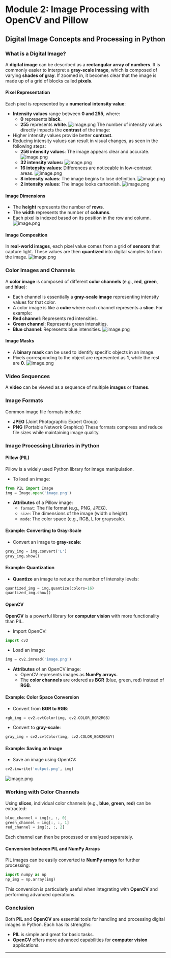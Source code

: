 

# Module 2: Image Processing with OpenCV and Pillow
## Digital Image Concepts and Processing in Python
### What is a Digital Image?
A **digital image** can be described as a **rectangular array of numbers**. It is commonly easier to interpret a **gray-scale image**, which is composed of varying **shades of gray**. If zoomed in, it becomes clear that the image is made up of a grid of blocks called **pixels**.
#### Pixel Representation
Each pixel is represented by a **numerical intensity value**:
- **Intensity values** range between **0 and 255**, where:
	- **0** represents **black**.
	- **255** represents **white**.
![image.png](https://prod-files-secure.s3.us-west-2.amazonaws.com/03e82b26-cccb-4906-bb56-adabcbdc0655/fa1bb4aa-313a-44c2-a7b3-7fa4a8432b08/image.png?X-Amz-Algorithm=AWS4-HMAC-SHA256&X-Amz-Content-Sha256=UNSIGNED-PAYLOAD&X-Amz-Credential=ASIAZI2LB466RRIWSMGX%2F20250131%2Fus-west-2%2Fs3%2Faws4_request&X-Amz-Date=20250131T221331Z&X-Amz-Expires=3600&X-Amz-Security-Token=IQoJb3JpZ2luX2VjEL7%2F%2F%2F%2F%2F%2F%2F%2F%2F%2FwEaCXVzLXdlc3QtMiJIMEYCIQDBQ%2FpPOGICdgkuA8NBSzH4oZaSUSsfW%2BNQvg%2BnO6gk9QIhAONVqhnlTzqCEH49UBFGkNW88zOihMXj0ZL5IZO2hX7JKogECMf%2F%2F%2F%2F%2F%2F%2F%2F%2F%2FwEQABoMNjM3NDIzMTgzODA1IgwgPQyi2OQTS8bRq%2Bgq3APQLyK9%2B3NsoKn5%2BaWW4h6Rv%2FweXE4mC%2Bs7chRBPGEqgNZkLQ5kqED5QXxVS3xSvZ%2BAMeIiiHaLQ67AcKraYSr4IoDO%2FJAUFN7ObQzCYUFRS5uaEbax5nccHLv7gZu1P%2F67ozE4m1H94DF4fAcr1th7xZY8pENUik76%2BArs7taME%2B1w1NptVaWwvJmYo4YNOmJV9dGCHcYdt7c3ZbQqHhBgSdAnTGaoaigryDjE9sla2yi3lGaKjF7mcr144f32WYo1AhgAZsfAylyAg8%2B%2FgPHrOhhTWcu9%2Fr3YvHVsLyIrrzDW98jvTxJ9eEXcsw6G3wlFWMR%2B92RYXF8jQFXrCraxjbEACyTecDxFMvINtCeoMGZ6%2FgpbagImhRTR76VVatM57HMC8tOzYH6tfDc6pHgfaP22SsBHmIe5MeMSOkWzTS9V8wxWbeoHJoWqDUAqMWzDLWKQSmfyPDuGpg5%2Fmi5YDKA9g9e5ujfhdK1ipAhOMQdU%2BvNeSco51C%2F6elQb%2FFRnFFS2uynA6QJSNzT6RAqj5rGwFRHWux%2FDI4I%2FB27NHdMGYiqGbfQqKUbpOOGr3oThRqdzxKW%2FkEXVvyYQ%2FRciFas6291K7%2F2YbjLK2sP42uWw41%2Fs6yDbybLw%2BzDUlPW8BjqkAW4GXQj7eEGD%2FdD167XbMtD9cJsXuNB66zhvJi1nzigstbe4DIkAUe6KBFYFKG8IfQYs4myw1rnac9Xr1P%2FIQB2bJ926tpncaY6nIeDQyaQgB6aR1yj1XL5rWFEonggnMWmKLbftnq19gU6QitXnqXRREoaoESKS8W8WIXuQlcieaoVP3i6kCb1HiAmtp6VzVJkgcv2PzV0CVFox9LMXaxz1ME6H&X-Amz-Signature=87ca03b53174174592f8825feddf7edaa658a937219fe8d1d414936845e55299&X-Amz-SignedHeaders=host&x-id=GetObject)
The number of intensity values directly impacts the **contrast** of the image:
- Higher intensity values provide better **contrast**.
- Reducing intensity values can result in visual changes, as seen in the following steps:
	- **256 intensity values**: The image appears clear and accurate.
![image.png](https://prod-files-secure.s3.us-west-2.amazonaws.com/03e82b26-cccb-4906-bb56-adabcbdc0655/0de7dfb4-99dc-4b87-8932-5165b3c3b775/image.png?X-Amz-Algorithm=AWS4-HMAC-SHA256&X-Amz-Content-Sha256=UNSIGNED-PAYLOAD&X-Amz-Credential=ASIAZI2LB466VGHCYPJS%2F20250131%2Fus-west-2%2Fs3%2Faws4_request&X-Amz-Date=20250131T221331Z&X-Amz-Expires=3600&X-Amz-Security-Token=IQoJb3JpZ2luX2VjEL7%2F%2F%2F%2F%2F%2F%2F%2F%2F%2FwEaCXVzLXdlc3QtMiJGMEQCICq2quPyiXdGS70O9g5VCynn0M5Ucc4MMEHffgmrkDN4AiB33jxiiL4kYqjGHI35q3zdUZ6OJYfcXvCjPAqZxSJawiqIBAjH%2F%2F%2F%2F%2F%2F%2F%2F%2F%2F8BEAAaDDYzNzQyMzE4MzgwNSIMePGYiRztxOhSS7NDKtwDbuYJIoikjxRzNk8do7iNucMmc59hk%2FoGFLc4r7xu%2FZGTKgV7YUuUA9s7StwYdzNvLr1ibbpTEbVxzVLiJblLFNZmZnQ8TU5nngliAfU%2BS4QkTBIb8weeNRoefixv535i8dLP5P%2FxxK6FgNgGNRtmxxni3ZHAiufkCwGHLrLmGElSlEO5waQ3mOsOGNV0hGM0r3Mfo6q2lOrNyefLFVAq3MQZcPOZww7RFNxQrAaBLXQTD7OdkWuyxxOE%2F4L%2Bus4fj1Q8%2FtSy%2FJYf7AzpyFrsfAkq1oWg8ADcueTEWqGE7ij1u6iey0Nv0I5q8mFkxY05QpbcyzhS7XVd8KKjVHGXTvopKtqIpzyNHAyo6V%2BMFF%2BmJrmMmPuzRf6sl8S1vUKWnWLBfdGqZLx8%2FOzAEZUHiUQOBIIM4%2Bmn8Ltys%2BiqMc4thFhqRU5cTUn2IRi4fnWdTDr8RsOk%2F7W3Pm1sputg5SFH4t1zm36rM27ahBNQINY37LYaT1DKtiiStW0Qhw54QHAUZ4Yj8u6KqH%2FFaM6FP%2FVdm%2F%2FEDE8GHYhaDAb6wsy9pYpmbHkRTJDCi0jHgAHBb6dQz0KWb6V78fYgC4tx9P6FH0T1cvYtO2ZhgyLbJ35s8nbZ%2FaSwSs%2FwOHkwnZX1vAY6pgHS2RoSIuLsw5wPmf9DI%2BmH4HPRBtM2qowZ2tl6WGVCrfVJJVwnQnKPQ8ELV74z%2BA0G7Co%2Bf8XIjgaDjNNO04Vb%2F5Qh4uFaCt2vPGhfNpFczAxkmLcn0nRXuS5qXnBnSTHmHCRRxhDi1Nniq%2FuSWiNFKmdElst2l8Ud9wGxH9URY7%2B6bYHOiaKgOVBqLQ%2FCWV0h%2BGDRQiwFT1DwDiu5QjWCG2xX0aYJ&X-Amz-Signature=38c366ca06b4318d63e2227436005b1843a8bd04319ff90b2608a91b7d18de38&X-Amz-SignedHeaders=host&x-id=GetObject)
	- **32 intensity values:**
![image.png](https://prod-files-secure.s3.us-west-2.amazonaws.com/03e82b26-cccb-4906-bb56-adabcbdc0655/7eb81f08-b190-4c5a-ba2b-2a498a15b2c4/image.png?X-Amz-Algorithm=AWS4-HMAC-SHA256&X-Amz-Content-Sha256=UNSIGNED-PAYLOAD&X-Amz-Credential=ASIAZI2LB466VGHCYPJS%2F20250131%2Fus-west-2%2Fs3%2Faws4_request&X-Amz-Date=20250131T221331Z&X-Amz-Expires=3600&X-Amz-Security-Token=IQoJb3JpZ2luX2VjEL7%2F%2F%2F%2F%2F%2F%2F%2F%2F%2FwEaCXVzLXdlc3QtMiJGMEQCICq2quPyiXdGS70O9g5VCynn0M5Ucc4MMEHffgmrkDN4AiB33jxiiL4kYqjGHI35q3zdUZ6OJYfcXvCjPAqZxSJawiqIBAjH%2F%2F%2F%2F%2F%2F%2F%2F%2F%2F8BEAAaDDYzNzQyMzE4MzgwNSIMePGYiRztxOhSS7NDKtwDbuYJIoikjxRzNk8do7iNucMmc59hk%2FoGFLc4r7xu%2FZGTKgV7YUuUA9s7StwYdzNvLr1ibbpTEbVxzVLiJblLFNZmZnQ8TU5nngliAfU%2BS4QkTBIb8weeNRoefixv535i8dLP5P%2FxxK6FgNgGNRtmxxni3ZHAiufkCwGHLrLmGElSlEO5waQ3mOsOGNV0hGM0r3Mfo6q2lOrNyefLFVAq3MQZcPOZww7RFNxQrAaBLXQTD7OdkWuyxxOE%2F4L%2Bus4fj1Q8%2FtSy%2FJYf7AzpyFrsfAkq1oWg8ADcueTEWqGE7ij1u6iey0Nv0I5q8mFkxY05QpbcyzhS7XVd8KKjVHGXTvopKtqIpzyNHAyo6V%2BMFF%2BmJrmMmPuzRf6sl8S1vUKWnWLBfdGqZLx8%2FOzAEZUHiUQOBIIM4%2Bmn8Ltys%2BiqMc4thFhqRU5cTUn2IRi4fnWdTDr8RsOk%2F7W3Pm1sputg5SFH4t1zm36rM27ahBNQINY37LYaT1DKtiiStW0Qhw54QHAUZ4Yj8u6KqH%2FFaM6FP%2FVdm%2F%2FEDE8GHYhaDAb6wsy9pYpmbHkRTJDCi0jHgAHBb6dQz0KWb6V78fYgC4tx9P6FH0T1cvYtO2ZhgyLbJ35s8nbZ%2FaSwSs%2FwOHkwnZX1vAY6pgHS2RoSIuLsw5wPmf9DI%2BmH4HPRBtM2qowZ2tl6WGVCrfVJJVwnQnKPQ8ELV74z%2BA0G7Co%2Bf8XIjgaDjNNO04Vb%2F5Qh4uFaCt2vPGhfNpFczAxkmLcn0nRXuS5qXnBnSTHmHCRRxhDi1Nniq%2FuSWiNFKmdElst2l8Ud9wGxH9URY7%2B6bYHOiaKgOVBqLQ%2FCWV0h%2BGDRQiwFT1DwDiu5QjWCG2xX0aYJ&X-Amz-Signature=8b48d4ba58f2b4bd02689d150681f3afd17af9ac2ab30003ed1acca29e1156b8&X-Amz-SignedHeaders=host&x-id=GetObject)
	- **16 intensity values**: Differences are noticeable in low-contrast areas.
![image.png](https://prod-files-secure.s3.us-west-2.amazonaws.com/03e82b26-cccb-4906-bb56-adabcbdc0655/6bf56d44-9a14-4b7b-98c2-1f00b8630f0c/image.png?X-Amz-Algorithm=AWS4-HMAC-SHA256&X-Amz-Content-Sha256=UNSIGNED-PAYLOAD&X-Amz-Credential=ASIAZI2LB466VGHCYPJS%2F20250131%2Fus-west-2%2Fs3%2Faws4_request&X-Amz-Date=20250131T221331Z&X-Amz-Expires=3600&X-Amz-Security-Token=IQoJb3JpZ2luX2VjEL7%2F%2F%2F%2F%2F%2F%2F%2F%2F%2FwEaCXVzLXdlc3QtMiJGMEQCICq2quPyiXdGS70O9g5VCynn0M5Ucc4MMEHffgmrkDN4AiB33jxiiL4kYqjGHI35q3zdUZ6OJYfcXvCjPAqZxSJawiqIBAjH%2F%2F%2F%2F%2F%2F%2F%2F%2F%2F8BEAAaDDYzNzQyMzE4MzgwNSIMePGYiRztxOhSS7NDKtwDbuYJIoikjxRzNk8do7iNucMmc59hk%2FoGFLc4r7xu%2FZGTKgV7YUuUA9s7StwYdzNvLr1ibbpTEbVxzVLiJblLFNZmZnQ8TU5nngliAfU%2BS4QkTBIb8weeNRoefixv535i8dLP5P%2FxxK6FgNgGNRtmxxni3ZHAiufkCwGHLrLmGElSlEO5waQ3mOsOGNV0hGM0r3Mfo6q2lOrNyefLFVAq3MQZcPOZww7RFNxQrAaBLXQTD7OdkWuyxxOE%2F4L%2Bus4fj1Q8%2FtSy%2FJYf7AzpyFrsfAkq1oWg8ADcueTEWqGE7ij1u6iey0Nv0I5q8mFkxY05QpbcyzhS7XVd8KKjVHGXTvopKtqIpzyNHAyo6V%2BMFF%2BmJrmMmPuzRf6sl8S1vUKWnWLBfdGqZLx8%2FOzAEZUHiUQOBIIM4%2Bmn8Ltys%2BiqMc4thFhqRU5cTUn2IRi4fnWdTDr8RsOk%2F7W3Pm1sputg5SFH4t1zm36rM27ahBNQINY37LYaT1DKtiiStW0Qhw54QHAUZ4Yj8u6KqH%2FFaM6FP%2FVdm%2F%2FEDE8GHYhaDAb6wsy9pYpmbHkRTJDCi0jHgAHBb6dQz0KWb6V78fYgC4tx9P6FH0T1cvYtO2ZhgyLbJ35s8nbZ%2FaSwSs%2FwOHkwnZX1vAY6pgHS2RoSIuLsw5wPmf9DI%2BmH4HPRBtM2qowZ2tl6WGVCrfVJJVwnQnKPQ8ELV74z%2BA0G7Co%2Bf8XIjgaDjNNO04Vb%2F5Qh4uFaCt2vPGhfNpFczAxkmLcn0nRXuS5qXnBnSTHmHCRRxhDi1Nniq%2FuSWiNFKmdElst2l8Ud9wGxH9URY7%2B6bYHOiaKgOVBqLQ%2FCWV0h%2BGDRQiwFT1DwDiu5QjWCG2xX0aYJ&X-Amz-Signature=0b354439d94f5df97d72f5d6aeb7804a58347f9b7058fa41663f2ec3dadf32fb&X-Amz-SignedHeaders=host&x-id=GetObject)
	- **8 intensity values**: The image begins to lose definition.
![image.png](https://prod-files-secure.s3.us-west-2.amazonaws.com/03e82b26-cccb-4906-bb56-adabcbdc0655/cca05878-ca1a-43e0-8bec-1d146756f9ae/image.png?X-Amz-Algorithm=AWS4-HMAC-SHA256&X-Amz-Content-Sha256=UNSIGNED-PAYLOAD&X-Amz-Credential=ASIAZI2LB466VGHCYPJS%2F20250131%2Fus-west-2%2Fs3%2Faws4_request&X-Amz-Date=20250131T221331Z&X-Amz-Expires=3600&X-Amz-Security-Token=IQoJb3JpZ2luX2VjEL7%2F%2F%2F%2F%2F%2F%2F%2F%2F%2FwEaCXVzLXdlc3QtMiJGMEQCICq2quPyiXdGS70O9g5VCynn0M5Ucc4MMEHffgmrkDN4AiB33jxiiL4kYqjGHI35q3zdUZ6OJYfcXvCjPAqZxSJawiqIBAjH%2F%2F%2F%2F%2F%2F%2F%2F%2F%2F8BEAAaDDYzNzQyMzE4MzgwNSIMePGYiRztxOhSS7NDKtwDbuYJIoikjxRzNk8do7iNucMmc59hk%2FoGFLc4r7xu%2FZGTKgV7YUuUA9s7StwYdzNvLr1ibbpTEbVxzVLiJblLFNZmZnQ8TU5nngliAfU%2BS4QkTBIb8weeNRoefixv535i8dLP5P%2FxxK6FgNgGNRtmxxni3ZHAiufkCwGHLrLmGElSlEO5waQ3mOsOGNV0hGM0r3Mfo6q2lOrNyefLFVAq3MQZcPOZww7RFNxQrAaBLXQTD7OdkWuyxxOE%2F4L%2Bus4fj1Q8%2FtSy%2FJYf7AzpyFrsfAkq1oWg8ADcueTEWqGE7ij1u6iey0Nv0I5q8mFkxY05QpbcyzhS7XVd8KKjVHGXTvopKtqIpzyNHAyo6V%2BMFF%2BmJrmMmPuzRf6sl8S1vUKWnWLBfdGqZLx8%2FOzAEZUHiUQOBIIM4%2Bmn8Ltys%2BiqMc4thFhqRU5cTUn2IRi4fnWdTDr8RsOk%2F7W3Pm1sputg5SFH4t1zm36rM27ahBNQINY37LYaT1DKtiiStW0Qhw54QHAUZ4Yj8u6KqH%2FFaM6FP%2FVdm%2F%2FEDE8GHYhaDAb6wsy9pYpmbHkRTJDCi0jHgAHBb6dQz0KWb6V78fYgC4tx9P6FH0T1cvYtO2ZhgyLbJ35s8nbZ%2FaSwSs%2FwOHkwnZX1vAY6pgHS2RoSIuLsw5wPmf9DI%2BmH4HPRBtM2qowZ2tl6WGVCrfVJJVwnQnKPQ8ELV74z%2BA0G7Co%2Bf8XIjgaDjNNO04Vb%2F5Qh4uFaCt2vPGhfNpFczAxkmLcn0nRXuS5qXnBnSTHmHCRRxhDi1Nniq%2FuSWiNFKmdElst2l8Ud9wGxH9URY7%2B6bYHOiaKgOVBqLQ%2FCWV0h%2BGDRQiwFT1DwDiu5QjWCG2xX0aYJ&X-Amz-Signature=3d1d4b572c80c83dd9a788c680232cbe5d5157f3efa21b13ff2a92150633a214&X-Amz-SignedHeaders=host&x-id=GetObject)
	- **2 intensity values**: The image looks cartoonish.
![image.png](https://prod-files-secure.s3.us-west-2.amazonaws.com/03e82b26-cccb-4906-bb56-adabcbdc0655/12da64d7-6b97-44e0-bc2c-52b9c47ce212/image.png?X-Amz-Algorithm=AWS4-HMAC-SHA256&X-Amz-Content-Sha256=UNSIGNED-PAYLOAD&X-Amz-Credential=ASIAZI2LB466VGHCYPJS%2F20250131%2Fus-west-2%2Fs3%2Faws4_request&X-Amz-Date=20250131T221331Z&X-Amz-Expires=3600&X-Amz-Security-Token=IQoJb3JpZ2luX2VjEL7%2F%2F%2F%2F%2F%2F%2F%2F%2F%2FwEaCXVzLXdlc3QtMiJGMEQCICq2quPyiXdGS70O9g5VCynn0M5Ucc4MMEHffgmrkDN4AiB33jxiiL4kYqjGHI35q3zdUZ6OJYfcXvCjPAqZxSJawiqIBAjH%2F%2F%2F%2F%2F%2F%2F%2F%2F%2F8BEAAaDDYzNzQyMzE4MzgwNSIMePGYiRztxOhSS7NDKtwDbuYJIoikjxRzNk8do7iNucMmc59hk%2FoGFLc4r7xu%2FZGTKgV7YUuUA9s7StwYdzNvLr1ibbpTEbVxzVLiJblLFNZmZnQ8TU5nngliAfU%2BS4QkTBIb8weeNRoefixv535i8dLP5P%2FxxK6FgNgGNRtmxxni3ZHAiufkCwGHLrLmGElSlEO5waQ3mOsOGNV0hGM0r3Mfo6q2lOrNyefLFVAq3MQZcPOZww7RFNxQrAaBLXQTD7OdkWuyxxOE%2F4L%2Bus4fj1Q8%2FtSy%2FJYf7AzpyFrsfAkq1oWg8ADcueTEWqGE7ij1u6iey0Nv0I5q8mFkxY05QpbcyzhS7XVd8KKjVHGXTvopKtqIpzyNHAyo6V%2BMFF%2BmJrmMmPuzRf6sl8S1vUKWnWLBfdGqZLx8%2FOzAEZUHiUQOBIIM4%2Bmn8Ltys%2BiqMc4thFhqRU5cTUn2IRi4fnWdTDr8RsOk%2F7W3Pm1sputg5SFH4t1zm36rM27ahBNQINY37LYaT1DKtiiStW0Qhw54QHAUZ4Yj8u6KqH%2FFaM6FP%2FVdm%2F%2FEDE8GHYhaDAb6wsy9pYpmbHkRTJDCi0jHgAHBb6dQz0KWb6V78fYgC4tx9P6FH0T1cvYtO2ZhgyLbJ35s8nbZ%2FaSwSs%2FwOHkwnZX1vAY6pgHS2RoSIuLsw5wPmf9DI%2BmH4HPRBtM2qowZ2tl6WGVCrfVJJVwnQnKPQ8ELV74z%2BA0G7Co%2Bf8XIjgaDjNNO04Vb%2F5Qh4uFaCt2vPGhfNpFczAxkmLcn0nRXuS5qXnBnSTHmHCRRxhDi1Nniq%2FuSWiNFKmdElst2l8Ud9wGxH9URY7%2B6bYHOiaKgOVBqLQ%2FCWV0h%2BGDRQiwFT1DwDiu5QjWCG2xX0aYJ&X-Amz-Signature=68c2087421c0404ed5cf857aefaf5e30a3298876f8920cd0029a9581891a5c19&X-Amz-SignedHeaders=host&x-id=GetObject)
#### Image Dimensions
- The **height** represents the number of **rows**.
- The **width** represents the number of **columns**.
- Each pixel is indexed based on its position in the row and column.
![image.png](https://prod-files-secure.s3.us-west-2.amazonaws.com/03e82b26-cccb-4906-bb56-adabcbdc0655/ff056335-e79e-4491-b508-30cd45b6c194/image.png?X-Amz-Algorithm=AWS4-HMAC-SHA256&X-Amz-Content-Sha256=UNSIGNED-PAYLOAD&X-Amz-Credential=ASIAZI2LB466RRIWSMGX%2F20250131%2Fus-west-2%2Fs3%2Faws4_request&X-Amz-Date=20250131T221331Z&X-Amz-Expires=3600&X-Amz-Security-Token=IQoJb3JpZ2luX2VjEL7%2F%2F%2F%2F%2F%2F%2F%2F%2F%2FwEaCXVzLXdlc3QtMiJIMEYCIQDBQ%2FpPOGICdgkuA8NBSzH4oZaSUSsfW%2BNQvg%2BnO6gk9QIhAONVqhnlTzqCEH49UBFGkNW88zOihMXj0ZL5IZO2hX7JKogECMf%2F%2F%2F%2F%2F%2F%2F%2F%2F%2FwEQABoMNjM3NDIzMTgzODA1IgwgPQyi2OQTS8bRq%2Bgq3APQLyK9%2B3NsoKn5%2BaWW4h6Rv%2FweXE4mC%2Bs7chRBPGEqgNZkLQ5kqED5QXxVS3xSvZ%2BAMeIiiHaLQ67AcKraYSr4IoDO%2FJAUFN7ObQzCYUFRS5uaEbax5nccHLv7gZu1P%2F67ozE4m1H94DF4fAcr1th7xZY8pENUik76%2BArs7taME%2B1w1NptVaWwvJmYo4YNOmJV9dGCHcYdt7c3ZbQqHhBgSdAnTGaoaigryDjE9sla2yi3lGaKjF7mcr144f32WYo1AhgAZsfAylyAg8%2B%2FgPHrOhhTWcu9%2Fr3YvHVsLyIrrzDW98jvTxJ9eEXcsw6G3wlFWMR%2B92RYXF8jQFXrCraxjbEACyTecDxFMvINtCeoMGZ6%2FgpbagImhRTR76VVatM57HMC8tOzYH6tfDc6pHgfaP22SsBHmIe5MeMSOkWzTS9V8wxWbeoHJoWqDUAqMWzDLWKQSmfyPDuGpg5%2Fmi5YDKA9g9e5ujfhdK1ipAhOMQdU%2BvNeSco51C%2F6elQb%2FFRnFFS2uynA6QJSNzT6RAqj5rGwFRHWux%2FDI4I%2FB27NHdMGYiqGbfQqKUbpOOGr3oThRqdzxKW%2FkEXVvyYQ%2FRciFas6291K7%2F2YbjLK2sP42uWw41%2Fs6yDbybLw%2BzDUlPW8BjqkAW4GXQj7eEGD%2FdD167XbMtD9cJsXuNB66zhvJi1nzigstbe4DIkAUe6KBFYFKG8IfQYs4myw1rnac9Xr1P%2FIQB2bJ926tpncaY6nIeDQyaQgB6aR1yj1XL5rWFEonggnMWmKLbftnq19gU6QitXnqXRREoaoESKS8W8WIXuQlcieaoVP3i6kCb1HiAmtp6VzVJkgcv2PzV0CVFox9LMXaxz1ME6H&X-Amz-Signature=aed9a1fd237d0bde5be8c9bcb2043df24d83d3d6ec552cd3d24046ca7e6c5f83&X-Amz-SignedHeaders=host&x-id=GetObject)
#### Image Composition
In **real-world images**, each pixel value comes from a grid of **sensors** that capture light. These values are then **quantized** into digital samples to form the image.
![image.png](https://prod-files-secure.s3.us-west-2.amazonaws.com/03e82b26-cccb-4906-bb56-adabcbdc0655/0c721ea0-409b-4d32-b630-a00d6f170d18/image.png?X-Amz-Algorithm=AWS4-HMAC-SHA256&X-Amz-Content-Sha256=UNSIGNED-PAYLOAD&X-Amz-Credential=ASIAZI2LB466RRIWSMGX%2F20250131%2Fus-west-2%2Fs3%2Faws4_request&X-Amz-Date=20250131T221331Z&X-Amz-Expires=3600&X-Amz-Security-Token=IQoJb3JpZ2luX2VjEL7%2F%2F%2F%2F%2F%2F%2F%2F%2F%2FwEaCXVzLXdlc3QtMiJIMEYCIQDBQ%2FpPOGICdgkuA8NBSzH4oZaSUSsfW%2BNQvg%2BnO6gk9QIhAONVqhnlTzqCEH49UBFGkNW88zOihMXj0ZL5IZO2hX7JKogECMf%2F%2F%2F%2F%2F%2F%2F%2F%2F%2FwEQABoMNjM3NDIzMTgzODA1IgwgPQyi2OQTS8bRq%2Bgq3APQLyK9%2B3NsoKn5%2BaWW4h6Rv%2FweXE4mC%2Bs7chRBPGEqgNZkLQ5kqED5QXxVS3xSvZ%2BAMeIiiHaLQ67AcKraYSr4IoDO%2FJAUFN7ObQzCYUFRS5uaEbax5nccHLv7gZu1P%2F67ozE4m1H94DF4fAcr1th7xZY8pENUik76%2BArs7taME%2B1w1NptVaWwvJmYo4YNOmJV9dGCHcYdt7c3ZbQqHhBgSdAnTGaoaigryDjE9sla2yi3lGaKjF7mcr144f32WYo1AhgAZsfAylyAg8%2B%2FgPHrOhhTWcu9%2Fr3YvHVsLyIrrzDW98jvTxJ9eEXcsw6G3wlFWMR%2B92RYXF8jQFXrCraxjbEACyTecDxFMvINtCeoMGZ6%2FgpbagImhRTR76VVatM57HMC8tOzYH6tfDc6pHgfaP22SsBHmIe5MeMSOkWzTS9V8wxWbeoHJoWqDUAqMWzDLWKQSmfyPDuGpg5%2Fmi5YDKA9g9e5ujfhdK1ipAhOMQdU%2BvNeSco51C%2F6elQb%2FFRnFFS2uynA6QJSNzT6RAqj5rGwFRHWux%2FDI4I%2FB27NHdMGYiqGbfQqKUbpOOGr3oThRqdzxKW%2FkEXVvyYQ%2FRciFas6291K7%2F2YbjLK2sP42uWw41%2Fs6yDbybLw%2BzDUlPW8BjqkAW4GXQj7eEGD%2FdD167XbMtD9cJsXuNB66zhvJi1nzigstbe4DIkAUe6KBFYFKG8IfQYs4myw1rnac9Xr1P%2FIQB2bJ926tpncaY6nIeDQyaQgB6aR1yj1XL5rWFEonggnMWmKLbftnq19gU6QitXnqXRREoaoESKS8W8WIXuQlcieaoVP3i6kCb1HiAmtp6VzVJkgcv2PzV0CVFox9LMXaxz1ME6H&X-Amz-Signature=26a58e1a03d6c21155e42d9db1b6a862a7409793a2835645fda662ff2340b6e7&X-Amz-SignedHeaders=host&x-id=GetObject)
### Color Images and Channels
A **color image** is composed of different **color channels** (e.g., **red**, **green**, and **blue**):
- Each channel is essentially a **gray-scale image** representing intensity values for that color.
- A color image is like a **cube** where each channel represents a **slice**.
For example:
- **Red channel**: Represents red intensities.
- **Green channel**: Represents green intensities.
- **Blue channel**: Represents blue intensities.
![image.png](https://prod-files-secure.s3.us-west-2.amazonaws.com/03e82b26-cccb-4906-bb56-adabcbdc0655/c0cc17c9-842f-413f-82e8-f3f44278cf74/image.png?X-Amz-Algorithm=AWS4-HMAC-SHA256&X-Amz-Content-Sha256=UNSIGNED-PAYLOAD&X-Amz-Credential=ASIAZI2LB466RRIWSMGX%2F20250131%2Fus-west-2%2Fs3%2Faws4_request&X-Amz-Date=20250131T221331Z&X-Amz-Expires=3600&X-Amz-Security-Token=IQoJb3JpZ2luX2VjEL7%2F%2F%2F%2F%2F%2F%2F%2F%2F%2FwEaCXVzLXdlc3QtMiJIMEYCIQDBQ%2FpPOGICdgkuA8NBSzH4oZaSUSsfW%2BNQvg%2BnO6gk9QIhAONVqhnlTzqCEH49UBFGkNW88zOihMXj0ZL5IZO2hX7JKogECMf%2F%2F%2F%2F%2F%2F%2F%2F%2F%2FwEQABoMNjM3NDIzMTgzODA1IgwgPQyi2OQTS8bRq%2Bgq3APQLyK9%2B3NsoKn5%2BaWW4h6Rv%2FweXE4mC%2Bs7chRBPGEqgNZkLQ5kqED5QXxVS3xSvZ%2BAMeIiiHaLQ67AcKraYSr4IoDO%2FJAUFN7ObQzCYUFRS5uaEbax5nccHLv7gZu1P%2F67ozE4m1H94DF4fAcr1th7xZY8pENUik76%2BArs7taME%2B1w1NptVaWwvJmYo4YNOmJV9dGCHcYdt7c3ZbQqHhBgSdAnTGaoaigryDjE9sla2yi3lGaKjF7mcr144f32WYo1AhgAZsfAylyAg8%2B%2FgPHrOhhTWcu9%2Fr3YvHVsLyIrrzDW98jvTxJ9eEXcsw6G3wlFWMR%2B92RYXF8jQFXrCraxjbEACyTecDxFMvINtCeoMGZ6%2FgpbagImhRTR76VVatM57HMC8tOzYH6tfDc6pHgfaP22SsBHmIe5MeMSOkWzTS9V8wxWbeoHJoWqDUAqMWzDLWKQSmfyPDuGpg5%2Fmi5YDKA9g9e5ujfhdK1ipAhOMQdU%2BvNeSco51C%2F6elQb%2FFRnFFS2uynA6QJSNzT6RAqj5rGwFRHWux%2FDI4I%2FB27NHdMGYiqGbfQqKUbpOOGr3oThRqdzxKW%2FkEXVvyYQ%2FRciFas6291K7%2F2YbjLK2sP42uWw41%2Fs6yDbybLw%2BzDUlPW8BjqkAW4GXQj7eEGD%2FdD167XbMtD9cJsXuNB66zhvJi1nzigstbe4DIkAUe6KBFYFKG8IfQYs4myw1rnac9Xr1P%2FIQB2bJ926tpncaY6nIeDQyaQgB6aR1yj1XL5rWFEonggnMWmKLbftnq19gU6QitXnqXRREoaoESKS8W8WIXuQlcieaoVP3i6kCb1HiAmtp6VzVJkgcv2PzV0CVFox9LMXaxz1ME6H&X-Amz-Signature=5d541994208786d74f1e9b63b40aa65bf315e81903a4c4c42575d4c4b5055a5f&X-Amz-SignedHeaders=host&x-id=GetObject)
#### Image Masks
- A **binary mask** can be used to identify specific objects in an image.
- Pixels corresponding to the object are represented as **1**, while the rest are **0**.
![image.png](https://prod-files-secure.s3.us-west-2.amazonaws.com/03e82b26-cccb-4906-bb56-adabcbdc0655/667eab4d-d19d-4618-81d0-663b6beb002c/image.png?X-Amz-Algorithm=AWS4-HMAC-SHA256&X-Amz-Content-Sha256=UNSIGNED-PAYLOAD&X-Amz-Credential=ASIAZI2LB466RRIWSMGX%2F20250131%2Fus-west-2%2Fs3%2Faws4_request&X-Amz-Date=20250131T221331Z&X-Amz-Expires=3600&X-Amz-Security-Token=IQoJb3JpZ2luX2VjEL7%2F%2F%2F%2F%2F%2F%2F%2F%2F%2FwEaCXVzLXdlc3QtMiJIMEYCIQDBQ%2FpPOGICdgkuA8NBSzH4oZaSUSsfW%2BNQvg%2BnO6gk9QIhAONVqhnlTzqCEH49UBFGkNW88zOihMXj0ZL5IZO2hX7JKogECMf%2F%2F%2F%2F%2F%2F%2F%2F%2F%2FwEQABoMNjM3NDIzMTgzODA1IgwgPQyi2OQTS8bRq%2Bgq3APQLyK9%2B3NsoKn5%2BaWW4h6Rv%2FweXE4mC%2Bs7chRBPGEqgNZkLQ5kqED5QXxVS3xSvZ%2BAMeIiiHaLQ67AcKraYSr4IoDO%2FJAUFN7ObQzCYUFRS5uaEbax5nccHLv7gZu1P%2F67ozE4m1H94DF4fAcr1th7xZY8pENUik76%2BArs7taME%2B1w1NptVaWwvJmYo4YNOmJV9dGCHcYdt7c3ZbQqHhBgSdAnTGaoaigryDjE9sla2yi3lGaKjF7mcr144f32WYo1AhgAZsfAylyAg8%2B%2FgPHrOhhTWcu9%2Fr3YvHVsLyIrrzDW98jvTxJ9eEXcsw6G3wlFWMR%2B92RYXF8jQFXrCraxjbEACyTecDxFMvINtCeoMGZ6%2FgpbagImhRTR76VVatM57HMC8tOzYH6tfDc6pHgfaP22SsBHmIe5MeMSOkWzTS9V8wxWbeoHJoWqDUAqMWzDLWKQSmfyPDuGpg5%2Fmi5YDKA9g9e5ujfhdK1ipAhOMQdU%2BvNeSco51C%2F6elQb%2FFRnFFS2uynA6QJSNzT6RAqj5rGwFRHWux%2FDI4I%2FB27NHdMGYiqGbfQqKUbpOOGr3oThRqdzxKW%2FkEXVvyYQ%2FRciFas6291K7%2F2YbjLK2sP42uWw41%2Fs6yDbybLw%2BzDUlPW8BjqkAW4GXQj7eEGD%2FdD167XbMtD9cJsXuNB66zhvJi1nzigstbe4DIkAUe6KBFYFKG8IfQYs4myw1rnac9Xr1P%2FIQB2bJ926tpncaY6nIeDQyaQgB6aR1yj1XL5rWFEonggnMWmKLbftnq19gU6QitXnqXRREoaoESKS8W8WIXuQlcieaoVP3i6kCb1HiAmtp6VzVJkgcv2PzV0CVFox9LMXaxz1ME6H&X-Amz-Signature=0d09b2f490ed8a66bf4bd5a547d7292b0c79f4e85a30b00cbaa2a946c23c3144&X-Amz-SignedHeaders=host&x-id=GetObject)
### Video Sequences
A **video** can be viewed as a sequence of multiple **images** or **frames**.
### Image Formats
Common image file formats include:
- **JPEG** (Joint Photographic Expert Group)
- **PNG** (Portable Network Graphics)
These formats compress and reduce file sizes while maintaining image quality.
### Image Processing Libraries in Python
#### Pillow (PIL)
Pillow is a widely used Python library for image manipulation.
- To load an image:
```python
from PIL import Image
img = Image.open('image.png')
```
- **Attributes** of a Pillow image:
	- `format`: The file format (e.g., PNG, JPEG).
	- `size`: The dimensions of the image (width x height).
	- `mode`: The color space (e.g., RGB, L for grayscale).
#### Example: Converting to Gray-Scale
- Convert an image to **gray-scale**:
```python
gray_img = img.convert('L')
gray_img.show()
```
#### Example: Quantization
- **Quantize** an image to reduce the number of intensity levels:
```python
quantized_img = img.quantize(colors=16)
quantized_img.show()
```
#### OpenCV
**OpenCV** is a powerful library for **computer vision** with more functionality than PIL.
- Import OpenCV:
```python
import cv2
```
- Load an image:
```python
img = cv2.imread('image.png')
```
- **Attributes** of an OpenCV image:
	- OpenCV represents images as **NumPy arrays**.
	- The **color channels** are ordered as **BGR** (blue, green, red) instead of **RGB**.
#### Example: Color Space Conversion
- Convert from **BGR to RGB**:
```python
rgb_img = cv2.cvtColor(img, cv2.COLOR_BGR2RGB)
```
- Convert to **gray-scale**:
```python
gray_img = cv2.cvtColor(img, cv2.COLOR_BGR2GRAY)
```
#### Example: Saving an Image
- Save an image using OpenCV:
```python
cv2.imwrite('output.png', img)
```
![image.png](https://prod-files-secure.s3.us-west-2.amazonaws.com/03e82b26-cccb-4906-bb56-adabcbdc0655/25fcc977-54ea-484c-997e-9b6bd016f347/image.png?X-Amz-Algorithm=AWS4-HMAC-SHA256&X-Amz-Content-Sha256=UNSIGNED-PAYLOAD&X-Amz-Credential=ASIAZI2LB466RRIWSMGX%2F20250131%2Fus-west-2%2Fs3%2Faws4_request&X-Amz-Date=20250131T221331Z&X-Amz-Expires=3600&X-Amz-Security-Token=IQoJb3JpZ2luX2VjEL7%2F%2F%2F%2F%2F%2F%2F%2F%2F%2FwEaCXVzLXdlc3QtMiJIMEYCIQDBQ%2FpPOGICdgkuA8NBSzH4oZaSUSsfW%2BNQvg%2BnO6gk9QIhAONVqhnlTzqCEH49UBFGkNW88zOihMXj0ZL5IZO2hX7JKogECMf%2F%2F%2F%2F%2F%2F%2F%2F%2F%2FwEQABoMNjM3NDIzMTgzODA1IgwgPQyi2OQTS8bRq%2Bgq3APQLyK9%2B3NsoKn5%2BaWW4h6Rv%2FweXE4mC%2Bs7chRBPGEqgNZkLQ5kqED5QXxVS3xSvZ%2BAMeIiiHaLQ67AcKraYSr4IoDO%2FJAUFN7ObQzCYUFRS5uaEbax5nccHLv7gZu1P%2F67ozE4m1H94DF4fAcr1th7xZY8pENUik76%2BArs7taME%2B1w1NptVaWwvJmYo4YNOmJV9dGCHcYdt7c3ZbQqHhBgSdAnTGaoaigryDjE9sla2yi3lGaKjF7mcr144f32WYo1AhgAZsfAylyAg8%2B%2FgPHrOhhTWcu9%2Fr3YvHVsLyIrrzDW98jvTxJ9eEXcsw6G3wlFWMR%2B92RYXF8jQFXrCraxjbEACyTecDxFMvINtCeoMGZ6%2FgpbagImhRTR76VVatM57HMC8tOzYH6tfDc6pHgfaP22SsBHmIe5MeMSOkWzTS9V8wxWbeoHJoWqDUAqMWzDLWKQSmfyPDuGpg5%2Fmi5YDKA9g9e5ujfhdK1ipAhOMQdU%2BvNeSco51C%2F6elQb%2FFRnFFS2uynA6QJSNzT6RAqj5rGwFRHWux%2FDI4I%2FB27NHdMGYiqGbfQqKUbpOOGr3oThRqdzxKW%2FkEXVvyYQ%2FRciFas6291K7%2F2YbjLK2sP42uWw41%2Fs6yDbybLw%2BzDUlPW8BjqkAW4GXQj7eEGD%2FdD167XbMtD9cJsXuNB66zhvJi1nzigstbe4DIkAUe6KBFYFKG8IfQYs4myw1rnac9Xr1P%2FIQB2bJ926tpncaY6nIeDQyaQgB6aR1yj1XL5rWFEonggnMWmKLbftnq19gU6QitXnqXRREoaoESKS8W8WIXuQlcieaoVP3i6kCb1HiAmtp6VzVJkgcv2PzV0CVFox9LMXaxz1ME6H&X-Amz-Signature=e811df70edad3e255e07aa62e810e44761ec1668d7728736887ee25101e56d64&X-Amz-SignedHeaders=host&x-id=GetObject)
### Working with Color Channels
Using **slices**, individual color channels (e.g., **blue**, **green**, **red**) can be extracted:
```python
blue_channel = img[:, :, 0]
green_channel = img[:, :, 1]
red_channel = img[:, :, 2]
```
Each channel can then be processed or analyzed separately.
#### Conversion between PIL and NumPy Arrays
PIL images can be easily converted to **NumPy arrays** for further processing:
```python
import numpy as np
np_img = np.array(img)
```
This conversion is particularly useful when integrating with **OpenCV** and performing advanced operations.
### Conclusion
Both **PIL** and **OpenCV** are essential tools for handling and processing digital images in Python. Each has its strengths:
- **PIL** is simple and great for basic tasks.
- **OpenCV** offers more advanced capabilities for **computer vision** applications.
___


